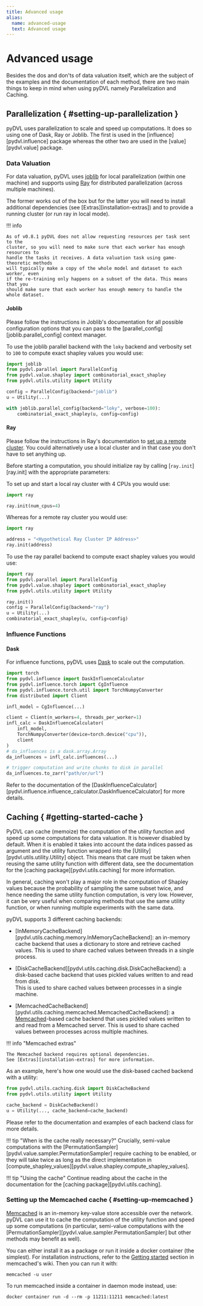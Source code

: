 ```yaml
---
title: Advanced usage
alias: 
  name: advanced-usage
  text: Advanced usage
---
```


# Advanced usage

Besides the dos and don'ts of data valuation itself, which are the subject of
the examples and the documentation of each method, there are two main things to
keep in mind when using pyDVL namely Parallelization and Caching.

## Parallelization { #setting-up-parallelization }

pyDVL uses parallelization to scale and speed up computations. It does so
using one of Dask, Ray or Joblib. The first is used in
the [influence][pydvl.influence] package whereas the other two
are used in the [value][pydvl.value] package. 

### Data Valuation

For data valuation, pyDVL uses [joblib](https://joblib.readthedocs.io/en/latest/) for local
parallelization (within one machine) and supports using
[Ray](https://ray.io) for distributed parallelization (across multiple machines).

The former works out of the box but for the latter you will need to install
additional dependencies (see [Extras][installation-extras])
and to provide a running cluster (or run ray in local mode).

!!! info

    As of v0.8.1 pyDVL does not allow requesting resources per task sent to the
    cluster, so you will need to make sure that each worker has enough resources to
    handle the tasks it receives. A data valuation task using game-theoretic methods
    will typically make a copy of the whole model and dataset to each worker, even
    if the re-training only happens on a subset of the data. This means that you
    should make sure that each worker has enough memory to handle the whole dataset.

#### Joblib

Please follow the instructions in Joblib's documentation
for all possible configuration options that you can pass to the
[parallel_config][joblib.parallel_config] context manager.

To use the joblib parallel backend with the `loky` backend and verbosity set to `100`
to compute exact shapley values you would use:

```python
import joblib
from pydvl.parallel import ParallelConfig
from pydvl.value.shapley import combinatorial_exact_shapley
from pydvl.utils.utility import Utility

config = ParallelConfig(backend="joblib") 
u = Utility(...)

with joblib.parallel_config(backend="loky", verbose=100):
    combinatorial_exact_shapley(u, config=config)
```

#### Ray

Please follow the instructions in Ray's documentation to
[set up a remote cluster](https://docs.ray.io/en/latest/cluster/key-concepts.html).
You could alternatively use a local cluster and in that case you don't have to set
anything up.

Before starting a computation, you should initialize ray by calling 
[`ray.init`][ray.init] with the appropriate parameters:

To set up and start a local ray cluster with 4 CPUs you would use:

```python
import ray

ray.init(num_cpus=4)
```

Whereas for a remote ray cluster you would use:

```python
import ray

address = "<Hypothetical Ray Cluster IP Address>"
ray.init(address)
```

To use the ray parallel backend to compute exact shapley values you would use:

```python
import ray
from pydvl.parallel import ParallelConfig
from pydvl.value.shapley import combinatorial_exact_shapley
from pydvl.utils.utility import Utility

ray.init()
config = ParallelConfig(backend="ray")
u = Utility(...)
combinatorial_exact_shapley(u, config=config)
```

### Influence Functions

#### Dask

For influence functions, pyDVL uses [Dask](https://docs.dask.org/en/stable/)
to scale out the computation.

```python
import torch
from pydvl.influence import DaskInfluenceCalculator
from pydvl.influence.torch import CgInfluence
from pydvl.influence.torch.util import TorchNumpyConverter
from distributed import Client

infl_model = CgInfluence(...)

client = Client(n_workers=4, threads_per_worker=1)
infl_calc = DaskInfluenceCalculator(
    infl_model,
    TorchNumpyConverter(device=torch.device("cpu")),
    client
)
# da_influences is a dask.array.Array
da_influences = infl_calc.influences(...)

# trigger computation and write chunks to disk in parallel
da_influences.to_zarr("path/or/url")
```

Refer to the documentation of the [DaskInfluenceCalculator]
[pydvl.influence.influence_calculator.DaskInfluenceCalculator] for more details.

## Caching { #getting-started-cache }

PyDVL can cache (memoize) the computation of the utility function
and speed up some computations for data valuation.
It is however disabled by default.
When it is enabled it takes into account the data indices passed as argument
and the utility function wrapped into the
[Utility][pydvl.utils.utility.Utility] object. This means that
care must be taken when reusing the same utility function with different data,
see the documentation for the [caching package][pydvl.utils.caching] for more
information.

In general, caching won't play a major role in the computation of Shapley values
because the probability of sampling the same subset twice, and hence needing
the same utility function computation, is very low. However, it can be very
useful when comparing methods that use the same utility function, or when
running multiple experiments with the same data.

pyDVL supports 3 different caching backends:

- [InMemoryCacheBackend][pydvl.utils.caching.memory.InMemoryCacheBackend]:
  an in-memory cache backend that uses a dictionary to store and retrieve
  cached values. This is used to share cached values between threads
  in a single process.

- [DiskCacheBackend][pydvl.utils.caching.disk.DiskCacheBackend]:
  a disk-based cache backend that uses pickled values written to and read from disk.  
  This is used to share cached values between processes in a single machine.
- [MemcachedCacheBackend][pydvl.utils.caching.memcached.MemcachedCacheBackend]:
  a [Memcached](https://memcached.org/)-based cache backend that uses pickled values written to
  and read from a Memcached server. This is used to share cached values
  between processes across multiple machines.

!!! info "Memcached extras"

    The Memcached backend requires optional dependencies.
    See [Extras][installation-extras] for more information.

As an example, here's how one would use the disk-based cached backend
with a utility:

```python
from pydvl.utils.caching.disk import DiskCacheBackend
from pydvl.utils.utility import Utility

cache_backend = DiskCacheBackend()
u = Utility(..., cache_backend=cache_backend)
```

Please refer to the documentation and examples of each backend class for more details.

!!! tip "When is the cache really necessary?"
    Crucially, semi-value computations with the
    [PermutationSampler][pydvl.value.sampler.PermutationSampler] require caching
    to be enabled, or they will take twice as long as the direct implementation
    in [compute_shapley_values][pydvl.value.shapley.compute_shapley_values].

!!! tip "Using the cache"
    Continue reading about the cache in the documentation
    for the [caching package][pydvl.utils.caching].

### Setting up the Memcached cache { #setting-up-memcached }

[Memcached](https://memcached.org/) is an in-memory key-value store accessible
over the network. pyDVL can use it to cache the computation of the utility function
and speed up some computations (in particular, semi-value computations with the
[PermutationSampler][pydvl.value.sampler.PermutationSampler] but other methods
may benefit as well).

You can either install it as a package or run it inside a docker container (the
simplest). For installation instructions, refer to the [Getting
started](https://github.com/memcached/memcached/wiki#getting-started) section in
memcached's wiki. Then you can run it with:

```shell
memcached -u user
```

To run memcached inside a container in daemon mode instead, use:

```shell
docker container run -d --rm -p 11211:11211 memcached:latest
```
